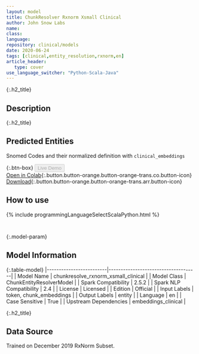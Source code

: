 ```yaml
---
layout: model
title: ChunkResolver Rxnorm Xsmall Clinical
author: John Snow Labs
name: 
class: 
language: 
repository: clinical/models
date: 2020-06-24
tags: [clinical,entity_resolution,rxnorm,en]
article_header:
   type: cover
use_language_switcher: "Python-Scala-Java"
---
```


{:.h2_title}
## Description 


 {:.h2_title}
## Predicted Entities
Snomed Codes and their normalized definition with `clinical_embeddings` 

{:.btn-box}
<button class="button button-orange" disabled>Live Demo</button><br/>[Open in Colab](https://colab.research.google.com/github/JohnSnowLabs/spark-nlp-workshop/blob/master/tutorials/Certification_Trainings/Healthcare/13.Snomed_Entity_Resolver_Model_Training.ipynb){:.button.button-orange.button-orange-trans.co.button-icon}<br/>[Download](https://s3.amazonaws.com/auxdata.johnsnowlabs.com/clinical/models/chunkresolve_rxnorm_xsmall_clinical_en_2.5.2_2.4_1592959394598.zip){:.button.button-orange.button-orange-trans.arr.button-icon}<br/>

## How to use 
<div class="tabs-box" markdown="1">

{% include programmingLanguageSelectScalaPython.html %}

```python

```

```scala

```
</div>



{:.model-param}
## Model Information
{:.table-model}
|-------------------------|-------------------------------------|
| Model Name              | chunkresolve_rxnorm_xsmall_clinical |
| Model Class             | ChunkEntityResolverModel            |
| Spark Compatibility     | 2.5.2                               |
| Spark NLP Compatibility | 2.4                                 |
| License                 | Licensed                            |
| Edition                 | Official                            |
| Input Labels            | token, chunk_embeddings             |
| Output Labels           | entity                              |
| Language                | en                                  |
| Case Sensitive          | True                                |
| Upstream Dependencies   | embeddings_clinical                 |





{:.h2_title}
## Data Source
Trained on December 2019 RxNorm Subset.

